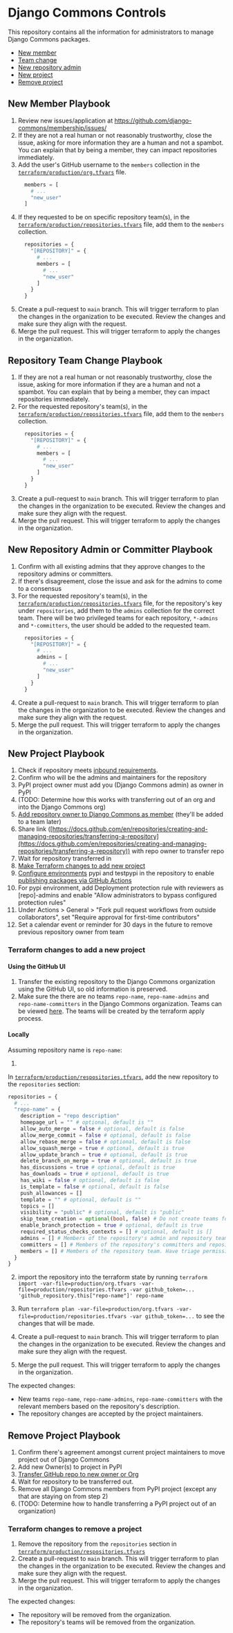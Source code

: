 # Django Commons Controls

This repository contains all the information for administrators to manage
Django Commons packages.

- [New member](#new-member-playbook)
- [Team change](#team-change-playbook)
- [New repository admin](#new-repository-admin-playbook)
- [New project](#new-project-playbook)
- [Remove project](#remove-project-playbook)

## New Member Playbook

1. Review new issues/application at https://github.com/django-commons/membership/issues/
2. If they are not a real human or not reasonably trustworthy, close the issue, asking for more information they are a
   human and not a spambot. You can explain that by being a member, they can impact repositories immediately.
3. Add the user's GitHub username to the `members` collection in
   the [`terraform/production/org.tfvars`](https://github.com/django-commons/controls/blob/main/terraform/production/org.tfvars)
   file.
   ```terraform
     members = [
       # ...
       "new_user"
     ] 
   ```
4. If they requested to be on specific repository team(s), in
   the [`terraform/production/repositories.tfvars`](https://github.com/django-commons/controls/blob/main/terraform/production/repositories.tfvars)
   file, add them to the `members` collection.
   ```terraform 
     repositories = {
       "[REPOSITORY]" = {
         # ...
         members = [
           # ...
           "new_user"
         ]
       }
     }
   ```
5. Create a pull-request to `main` branch. This will trigger terraform to plan the changes in the organization to be
   executed. Review the changes and make sure they align with the request.
6. Merge the pull request. This will trigger terraform to apply the changes in the organization.

## Repository Team Change Playbook

1. If they are not a real human or not reasonably trustworthy, close the issue, asking for more information if they are
   a human and not a spambot. You can explain that by being a member, they can impact repositories immediately.
2. For the requested repository's team(s), in
   the [`terraform/production/repositories.tfvars`](https://github.com/django-commons/controls/blob/main/terraform/production/repositories.tfvars)
   file, add them to the `members` collection.
   ```terraform
     repositories = {
       "[REPOSITORY]" = {
         # ...
         members = [
           # ...
           "new_user"
         ]
       }
     }
   ```
3. Create a pull-request to `main` branch. This will trigger terraform to plan the changes in the organization to be
   executed. Review the changes and make sure they align with the request.
4. Merge the pull request. This will trigger terraform to apply the changes in the organization.

## New Repository Admin or Committer Playbook

1. Confirm with all existing admins that they approve changes to the repository admins or committers.
2. If there's disagreement, close the issue and ask for the admins to come to a consensus
3. For the requested repository's team(s), in
   the [`terraform/production/repositories.tfvars`](https://github.com/django-commons/controls/blob/main/terraform/production/repositories.tfvars)
   file, for the repository's key under `repositories`, add them to the `admins` collection for the
   correct team. There will be two privileged teams for each repository, `*-admins` and `*-committers`, the user should
   be added to the requested team.
   ```terraform
     repositories = {
       "[REPOSITORY]" = {
         # ...
         admins = [
           # ...
           "new_user"
         ]
       }
     }
   ```
4. Create a pull-request to `main` branch. This will trigger terraform to plan the changes in the organization to be
   executed. Review the changes and make sure they align with the request.
5. Merge the pull request. This will trigger terraform to apply the changes in the organization.

## New Project Playbook

1. Check if repository
   meets [inbound requirements](https://github.com/django-commons/membership/blob/main/incoming_repo_requirements.md).
2. Confirm who will be the admins and maintainers for the repository
3. PyPI project owner must add you (Django Commons admin) as owner in PyPI
4. (TODO: Determine how this works with transferring out of an org and into the Django Commons org)
5. [Add repository owner to Django Commons as member](#new-member-playbook) (they'll be added
   to a team later)
6. Share
   link ([https://docs.github.com/en/repositories/creating-and-managing-repositories/transferring-a-repository](https://docs.github.com/en/repositories/creating-and-managing-repositories/transferring-a-repository))
   with repo owner to transfer repo
7. Wait for repository transferred in
8. [Make Terraform changes to add new project](#terraform-changes-to-add-a-new-project)
9. [Configure environments](https://docs.github.com/en/actions/administering-github-actions/managing-environments-for-deployment#creating-an-environment)
   pypi and testpypi in the repository to
   enable [publishing packages via GitHub Actions](https://packaging.python.org/en/latest/guides/publishing-package-distribution-releases-using-github-actions-ci-cd-workflows/#)
10. For pypi environment, add Deployment protection rule with reviewers as [repo]-admins and enable "Allow
    administrators to bypass configured protection rules"
11. Under Actions > General > "Fork pull request workflows from outside collaborators", set "Require approval for
    first-time contributors"
12. Set a calendar event or reminder for 30 days in the future to remove previous repository owner from team

### Terraform changes to add a new project

#### Using the GitHub UI

1. Transfer the existing repository to the Django Commons organization using the GitHub UI, so old information is
   preserved.
2. Make sure the there are no teams `repo-name`, `repo-name-admins` and `repo-name-committers` in the Django Commons
   organization. Teams can be viewed [here](https://github.com/orgs/django-commons/teams). The teams will be created by
   the terraform apply process.

#### Locally

Assuming repository name is `repo-name`:

1.
In [`terraform/production/respositories.tfvars`](https://github.com/django-commons/controls/blob/main/terraform/production/respositories.tfvars),
add the new repository to the `repositories` section:

```terraform
repositories = {
  # ...
  "repo-name" = {
    description = "repo description"
    homepage_url = "" # optional, default is ""
    allow_auto_merge = false # optional, default is false
    allow_merge_commit = false # optional, default is false
    allow_rebase_merge = false # optional, default is false
    allow_squash_merge = true # optional, default is true
    allow_update_branch = true # optional, default is true
    delete_branch_on_merge = true # optional, default is true
    has_discussions = true # optional, default is true
    has_downloads = true # optional, default is true
    has_wiki = false # optional, default is false
    is_template = false # optional, default is false
    push_allowances = []
    template = "" # optional, default is ""
    topics = []
    visibility = "public" # optional, default is "public"
    skip_team_creation = optional(bool, false) # Do not create teams for repository
    enable_branch_protection = true # optional, default is true
    required_status_checks_contexts = [] # optional, default is []
    admins = [] # Members of the repository's admin and repository teams. Have admin permissions
    committers = [] # Members of the repository's committers and repository teams. Have write permissions
    members = [] # Members of the repository team. Have triage permissions
  }
}
```

2. import the repository into the terraform state by
   running `terraform import -var-file=production/org.tfvars -var-file=production/repositories.tfvars -var github_token=... 'github_repository.this["repo-name"]' repo-name`
3. Run `terraform plan -var-file=production/org.tfvars -var-file=production/repositories.tfvars -var github_token=...`
   to see the changes that will be made.

4. Create a pull-request to `main` branch. This will trigger terraform to plan the changes in the organization to be
   executed.
   Review the changes and make sure they align with the request.
5. Merge the pull request. This will trigger terraform to apply the changes in the organization.

The expected changes:

- New teams `repo-name`, `repo-name-admins`, `repo-name-committers` with the relevant members based on the
  repository's description.
- The repository changes are accepted by the project maintainers.

## Remove Project Playbook

1. Confirm there's agreement amongst current project maintainers to move project out of Django Commons
2. Add new Owner(s) to project in PyPI
3. [Transfer GitHub repo to new owner or Org](https://github.com/orgs/django-commons/people)
4. Wait for repository to be transferred out.
5. Remove all Django Commons members from PyPI project (except any that are staying on from step 2)
6. (TODO: Determine how to handle transferring a PyPI project out of an organization)

### Terraform changes to remove a project

1. Remove the repository from the `repositories` section
   in [`terraform/production/respositories.tfvars`](https://github.com/django-commons/controls/blob/main/terraform/production/respositories.tfvars)
2. Create a pull-request to `main` branch. This will trigger terraform to plan the changes in the organization to be
   executed.
   Review the changes and make sure they align with the request.
3. Merge the pull request. This will trigger terraform to apply the changes in the organization.

The expected changes:

- The repository will be removed from the organization.
- The repository's teams will be removed from the organization.